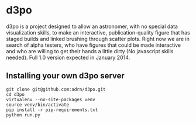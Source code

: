 d3po
====

d3po is a project designed to allow an astronomer, with no special data visualization skills, to make an interactive, publication-quality figure that has staged builds and linked brushing through scatter plots. Right now we are in search of alpha testers, who have figures that could be made interactive and who are willing to get their hands a little dirty (No javascript skills needed). Full 1.0 version expected in January 2014.

Installing your own d3po server
-------------------------------

    git clone git@github.com:adrn/d3po.git
    cd d3po
    virtualenv --no-site-packages venv
    source venv/bin/activate
    pip install -r pip-requirements.txt
    python run.py